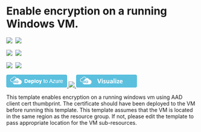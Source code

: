 # Enable encryption on a running Windows VM. 

<IMG SRC="https://azbotstorage.blob.core.windows.net/badges/201-encrypt-running-windows-vm-aad-client-cert/PublicLastTestDate.svg" />&nbsp;
<IMG SRC="https://azbotstorage.blob.core.windows.net/badges/201-encrypt-running-windows-vm-aad-client-cert/PublicDeployment.svg" />&nbsp;

<IMG SRC="https://azbotstorage.blob.core.windows.net/badges/201-encrypt-running-windows-vm-aad-client-cert/FairfaxLastTestDate.svg" />&nbsp;
<IMG SRC="https://azbotstorage.blob.core.windows.net/badges/201-encrypt-running-windows-vm-aad-client-cert/FairfaxDeployment.svg" />&nbsp;

<IMG SRC="https://azbotstorage.blob.core.windows.net/badges/201-encrypt-running-windows-vm-aad-client-cert/BestPracticeResult.svg" />&nbsp;
<IMG SRC="https://azbotstorage.blob.core.windows.net/badges/201-encrypt-running-windows-vm-aad-client-cert/CredScanResult.svg" />&nbsp;

<a href="https://portal.azure.com/#create/Microsoft.Template/uri/https%3A%2F%2Fraw.githubusercontent.com%2Fazure%2Fazure-quickstart-templates%2Fmaster%2F201-encrypt-running-windows-vm-aad-client-cert%2Fazuredeploy.json" target="_blank">
    <img src="https://raw.githubusercontent.com/Azure/azure-quickstart-templates/master/1-CONTRIBUTION-GUIDE/images/deploytoazure.png"/>
</a>
<a href="https://portal.azure.us/#create/Microsoft.Template/uri/https%3A%2F%2Fraw.githubusercontent.com%2Fazure%2Fazure-quickstart-templates%2Fmaster%2F201-encrypt-running-windows-vm-aad-client-cert%2Fazuredeploy.json" target="_blank">
    <img src="http://azuredeploy.net/AzureGov.png"/>
</a>
<a href="http://armviz.io/#/?load=https%3A%2F%2Fraw.githubusercontent.com%2FAzure%2Fazure-quickstart-templates%2Fmaster%2F201-encrypt-running-windows-vm-aad-client-cert%2Fazuredeploy.json" target="_blank">
    <img src="https://raw.githubusercontent.com/Azure/azure-quickstart-templates/master/1-CONTRIBUTION-GUIDE/images/visualizebutton.png"/>
</a>

This template enables encryption on a running windows vm using AAD client cert thumbprint. The certificate should have been deployed to the VM before running this template. This template assumes that the VM is located in the same region as the resource group. If not, please edit the template to pass appropriate location for the VM sub-resources.

